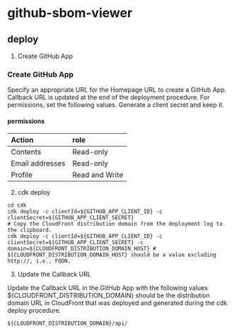 # github-sbom-viewer

## deploy

1. Create GitHub App

### Create GitHub App

Specify an appropriate URL for the Homepage URL to create a GitHub App.
Callback URL is updated at the end of the deployment procedure.
For permissions, set the following values.
Generate a client secret and keep it.

#### permissions

| Action  | role |
|:--------|:-------|
| Contents | Read-only |
| Email addresses | Read-only |
| Profile | Read and Write |

2. cdk deploy

```shell
cd cdk
cdk deploy -c clientId=${GITHUB_APP_CLIENT_ID} -c clientSecret=${GITHUB_APP_CLIENT_SECRET}
# Copy the CloudFront distribution domain from the deployment log to the clipboard.
cdk deploy -c clientId=${GITHUB_APP_CLIENT_ID} -c clientSecret=${GITHUB_APP_CLIENT_SECRET} -c domain=${CLOUDFRONT_DISTRIBUTION_DOMAIN_HOST} # ${CLOUDFRONT_DISTRIBUTION_DOMAIN_HOST} should be a value excluding http://, i.e., FQDN.
```

3. Update the Callback URL

Update the Callback URL in the GitHub App with the following values ${CLOUDFRONT_DISTRIBUTION_DOMAIN} should be the distribution domain URL in CloudFront that was deployed and generated during the cdk deploy procedure.

```plaintext
${CLOUDFRONT_DISTRIBUTION_DOMAIN}/api/
```
